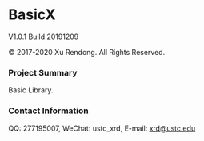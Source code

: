 # BasicX
V1.0.1 Build 20191209

© 2017-2020 Xu Rendong. All Rights Reserved.

### Project Summary
Basic Library.

### Contact Information
QQ: 277195007, WeChat: ustc_xrd, E-mail: xrd@ustc.edu
